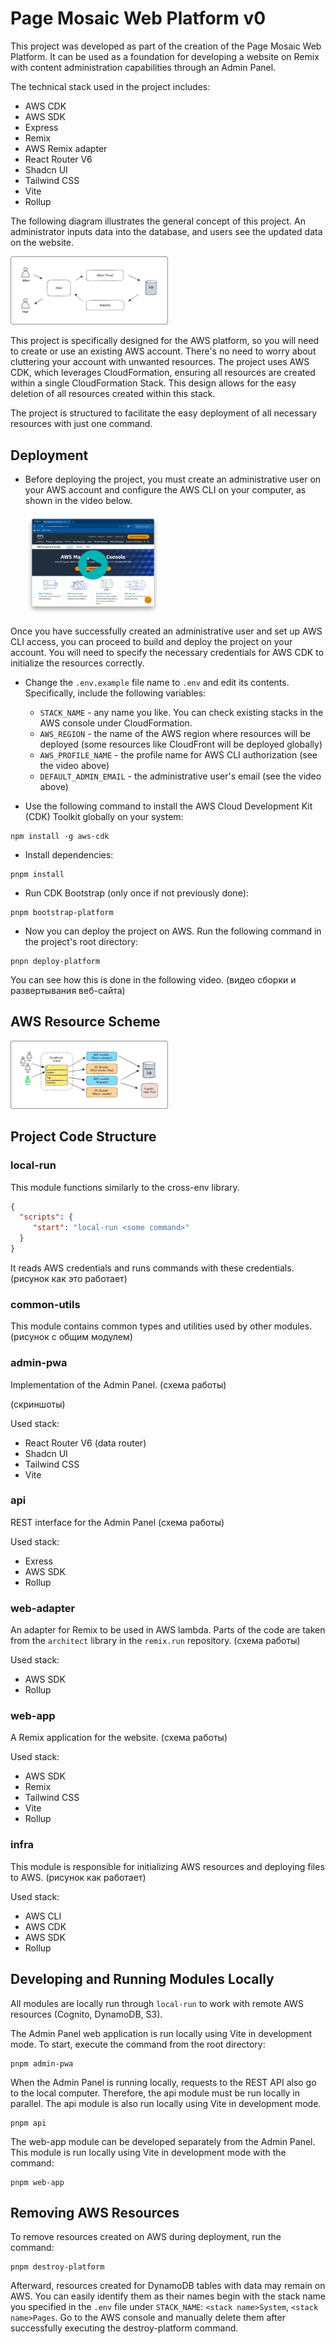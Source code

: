 # Page Mosaic Web Platform v0

This project was developed as part of the creation of the Page Mosaic Web Platform. 
It can be used as a foundation for developing a website on Remix with content administration capabilities through an Admin Panel.

The technical stack used in the project includes:

* AWS CDK
* AWS SDK
* Express
* Remix
* AWS Remix adapter
* React Router V6
* Shadcn UI
* Tailwind CSS
* Vite
* Rollup

The following diagram illustrates the general concept of this project. 
An administrator inputs data into the database, and users see the updated data on the website.
   <p>
      <img src="https://github.com/pagemosaic/.github/blob/36e15782758f81fd8f2ee6589931ac1041e2af6f/images/v0/fig-1.png" alt="Fig-1.png" width="50%" />
   </p>

This project is specifically designed for the AWS platform, so you will need to create or use an existing AWS account. 
There's no need to worry about cluttering your account with unwanted resources. 
The project uses AWS CDK, which leverages CloudFormation, ensuring all resources are created within a single CloudFormation Stack. 
This design allows for the easy deletion of all resources created within this stack.

The project is structured to facilitate the easy deployment of all necessary resources with just one command.

## Deployment

* Before deploying the project, you must create an administrative user on your AWS account and configure the AWS CLI on your computer, as shown in the video below.
   <p>
      <a href="https://youtu.be/5_UlOTywdOA" target="_blank">
   <img src="https://github.com/pagemosaic/.github/blob/main/images/website_starter_videos_covers/create_admin_on_aws.png" alt="SSL certificate issuing" width="45%"/>
      </a>
   </p>

Once you have successfully created an administrative user and set up AWS CLI access, you can proceed to build and deploy the project on your account. 
You will need to specify the necessary credentials for AWS CDK to initialize the resources correctly.

* Change the `.env.example` file name to `.env` and edit its contents. Specifically, include the following variables:
   * `STACK_NAME` - any name you like. You can check existing stacks in the AWS console under CloudFormation.
   * `AWS_REGION` - the name of the AWS region where resources will be deployed (some resources like CloudFront will be deployed globally)
   * `AWS_PROFILE_NAME` - the profile name for AWS CLI authorization (see the video above)
   * `DEFAULT_ADMIN_EMAIL` - the administrative user's email (see the video above)

* Use the following command to install the AWS Cloud Development Kit (CDK) Toolkit globally on your system:
```shell
npm install -g aws-cdk
```

* Install dependencies:
```shell
pnpm install
```

* Run CDK Bootstrap (only once if not previously done):
```shell
pnpm bootstrap-platform
```

* Now you can deploy the project on AWS. Run the following command in the project's root directory:
```shell
pnpn deploy-platform
```

You can see how this is done in the following video.
(видео сборки и развертывания веб-сайта)

## AWS Resource Scheme

   <p>
      <img src="https://github.com/pagemosaic/.github/blob/31a5c8e2e6f6036af667edc177570c4f4759e925/images/v0/fig-2.png" alt="Fig-2.png" width="50%" />
   </p>

## Project Code Structure

### local-run

This module functions similarly to the cross-env library.
```json
{
  "scripts": {
     "start": "local-run <some command>"
  }
}
```

It reads AWS credentials and runs commands with these credentials.
(рисунок как это работает)
 

### common-utils

This module contains common types and utilities used by other modules.
(рисунок с общим модулем)

### admin-pwa

Implementation of the Admin Panel.
(схема работы)

(скриншоты)

Used stack:
* React Router V6 (data router)
* Shadcn UI
* Tailwind CSS
* Vite

### api

REST interface for the Admin Panel
(схема работы)

Used stack:
* Exress
* AWS SDK
* Rollup

### web-adapter

An adapter for Remix to be used in AWS lambda. 
Parts of the code are taken from the `architect` library in the `remix.run` repository.
(схема работы)

Used stack:
* AWS SDK
* Rollup

### web-app

A Remix application for the website.
(схема работы)

Used stack:
* AWS SDK
* Remix
* Tailwind CSS 
* Vite 
* Rollup

### infra

This module is responsible for initializing AWS resources and deploying files to AWS.
(рисунок как работает)

Used stack:
* AWS CLI
* AWS CDK
* AWS SDK
* Rollup

## Developing and Running Modules Locally

All modules are locally run through `local-run` to work with remote AWS resources (Cognito, DynamoDB, S3). 

The Admin Panel web application is run locally using Vite in development mode. 
To start, execute the command from the root directory:
```shell
pnpm admin-pwa
```

When the Admin Panel is running locally, requests to the REST API also go to the local computer. 
Therefore, the api module must be run locally in parallel. 
The api module is also run locally using Vite in development mode.  
```shell
pnpm api
```

The web-app module can be developed separately from the Admin Panel. 
This module is run locally using Vite in development mode with the command:
```shell
pnpm web-app
```

## Removing AWS Resources

To remove resources created on AWS during deployment, run the command:
```shell
pnpm destroy-platform
```

Afterward, resources created for DynamoDB tables with data may remain on AWS. 
You can easily identify them as their names begin with the stack name you specified in the `.env` file under `STACK_NAME`: `<stack name>System`, `<stack name>Pages`.
Go to the AWS console and manually delete them after successfully executing the destroy-platform command.

